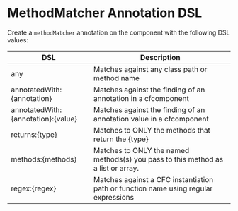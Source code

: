 # MethodMatcher Annotation DSL

Create a `methodMatcher` annotation on the component with the following DSL values:

| DSL                                | Description                                                                         |
| ---------------------------------- | ----------------------------------------------------------------------------------- |
| any                                | Matches against any class path or method name                                       |
| annotatedWith:{annotation}         | Matches against the finding of an annotation in a cfcomponent                       |
| annotatedWith:{annotation}:{value} | Matches against the finding of an annotation value in a cfcomponent                 |
| returns:{type}                     | Matches to ONLY the methods that return the {type}                                  |
| methods:{methods}                  | Matches to ONLY the named methods(s) you pass to this method as a list or array.    |
| regex:{regex}                      | Matches against a CFC instantiation path or function name using regular expressions |
